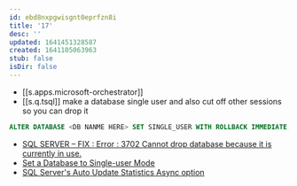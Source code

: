 ```yaml
---
id: ebd8nxpgwisgnt0eprfzn8i
title: '17'
desc: ''
updated: 1641451328587
created: 1641105063963
stub: false
isDir: false
---
```



- [[s.apps.microsoft-orchestrator]]  
- [[s.q.tsql]] make a database single user and also cut off other sessions so you can drop it
  
```sql
ALTER DATABASE <DB NANME HERE> SET SINGLE_USER WITH ROLLBACK IMMEDIATE;
```
  
- [SQL SERVER – FIX : Error : 3702 Cannot drop database because it is currently in use.][1]
- [Set a Database to Single-user Mode][2]
- [SQL Server's Auto Update Statistics Async option][3]


[1]: https://blog.sqlauthority.com/2007/12/07/sql-server-fix-error-3702-cannot-drop-database-because-it-is-currently-in-use/
[2]: https://docs.microsoft.com/en-us/sql/relational-databases/databases/set-a-database-to-single-user-mode?view=sql-server-ver15
[3]: https://www.mssqltips.com/sqlservertip/2904/sql-servers-auto-update-statistics-async-option/
